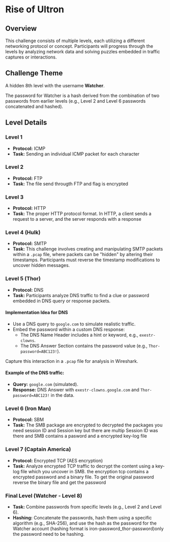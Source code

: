 # Rise of Ultron

## Overview

This challenge consists of multiple levels, each utilizing a different networking protocol or concept. Participants will progress through the levels by analyzing network data and solving puzzles embedded in traffic captures or interactions.

## Challenge Theme

A hidden 8th level with the username **Watcher**.

The password for Watcher is a hash derived from the combination of two passwords from earlier levels (e.g., Level 2 and Level 6 passwords concatenated and hashed).

## Level Details

### Level 1

- **Protocol:** ICMP
- **Task:** Sending an individual ICMP packet for each character

### Level 2

- **Protocol:** FTP
- **Task:** The file send througth FTP and flag is encrypted 

### Level 3 

- **Protocol:** HTTP 
- **Task:** The proper HTTP protocol format. In HTTP, a client sends a request to a server, and the server responds with a response

  
### Level 4 (Hulk)

- **Protocol:** SMTP
- **Task:** This challenge involves creating and manipulating SMTP packets within a `.pcap` file, where packets can be "hidden" by altering their timestamps. Participants must reverse the timestamp modifications to uncover hidden messages.


### Level 5 (Thor)

- **Protocol:** DNS
- **Task:** Participants analyze DNS traffic to find a clue or password embedded in DNS query or response packets.

#### Implementation Idea for DNS

- Use a DNS query to `google.com` to simulate realistic traffic.
- Embed the password within a custom DNS response:
  - The DNS Name Header includes a hint or keyword, e.g., `exestr-clowns`.
  - The DNS Answer Section contains the password value (e.g., `Thor-password=ABC123!`).

Capture this interaction in a `.pcap` file for analysis in Wireshark.

#### Example of the DNS traffic:

- **Query:** `google.com` (simulated).
- **Response:** DNS Answer with `exestr-clowns.google.com` and `Thor-password=ABC123!` in the data.

### Level 6 (Iron Man)

- **Protocol:** SBM
- **Task:** The SMB package are encrypted to decrypted the packages you need session ID and Session key but there are multip Session ID was there and SMB contains a pasword and a encrypted key-log file 

### Level 7 (Captain America)

- **Protocol:** Encrypted TCP (AES encryption)
- **Task:** Analyze encrypted TCP traffic to decrypt the content using a key-log file which you uncover in SMB. the encryption tcp contains a encrypted password and a binary file. To get the original password reverse the binary file and get the password 

### Final Level (Watcher - Level 8)

- **Task:** Combine passwords from specific levels (e.g., Level 2 and Level 6).
- **Hashing:** Concatenate the passwords, hash them using a specific algorithm (e.g., SHA-256), and use the hash as the password for the Watcher account (hashing format is iron-password_thor-password)only the password need to be hashing.

